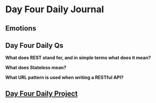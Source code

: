 # Day Four Daily Journal

## Emotions

## Day Four Daily Qs

**What does REST stand for, and in simple terms what does it mean?**

**What does Stateless mean?**

**What URL pattern is used when writing a RESTful API?**

## [Day Four Daily Project]()
